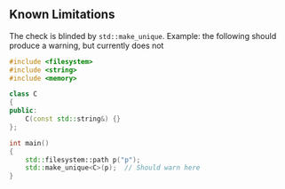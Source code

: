 ## Known Limitations

The check is blinded by `std::make_unique`.
Example: the following should produce a warning, but currently does not

```c++
#include <filesystem>
#include <string>
#include <memory>

class C
{
public:
    C(const std::string&) {}
};

int main()
{
    std::filesystem::path p("p");
    std::make_unique<C>(p);  // Should warn here
}
```
